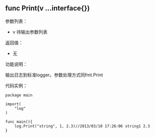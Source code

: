 ## func Print(v ...interface{})

参数列表：

- v 待输出参数列表

返回值：

- 无

功能说明：

输出日志到标准logger。参数处理方式同fmt.Print

代码实例：

	package main

	import(
		"log"
	)

	func main(){
		log.Print("string", 1, 2.3)//2013/03/10 17:26:06 string1 2.3
	}

